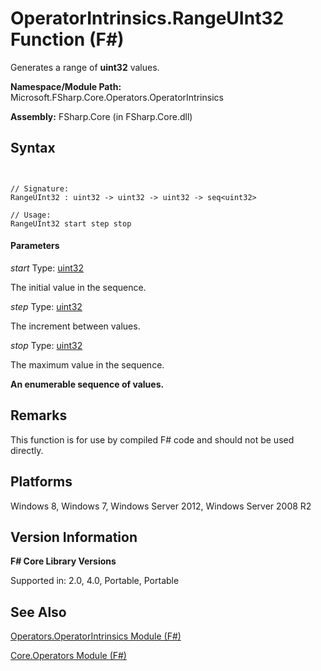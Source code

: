 # OperatorIntrinsics.RangeUInt32 Function (F#)

Generates a range of **uint32** values.

**Namespace/Module Path:** Microsoft.FSharp.Core.Operators.OperatorIntrinsics

**Assembly:** FSharp.Core (in FSharp.Core.dll)


## Syntax


```


// Signature:
RangeUInt32 : uint32 -> uint32 -> uint32 -> seq<uint32>

// Usage:
RangeUInt32 start step stop

```



#### Parameters
*start*
Type: [uint32](http://msdn.microsoft.com/en-us/library/02aea3e2-e400-453a-a681-3a657afe1825)


The initial value in the sequence.


*step*
Type: [uint32](http://msdn.microsoft.com/en-us/library/02aea3e2-e400-453a-a681-3a657afe1825)


The increment between values.


*stop*
Type: [uint32](http://msdn.microsoft.com/en-us/library/02aea3e2-e400-453a-a681-3a657afe1825)


The maximum value in the sequence.



**An enumerable sequence of values.**
## Remarks
This function is for use by compiled F# code and should not be used directly.


## Platforms
Windows 8, Windows 7, Windows Server 2012, Windows Server 2008 R2


## Version Information
**F# Core Library Versions**

Supported in: 2.0, 4.0, Portable, Portable




## See Also
[Operators.OperatorIntrinsics Module &#40;F&#35;&#41;](Operators.OperatorIntrinsics-Module-%28FSharp%29.md)

[Core.Operators Module &#40;F&#35;&#41;](Core.Operators-Module-%28FSharp%29.md)

